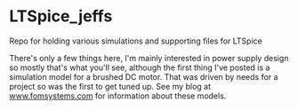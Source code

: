 # LTSpice_jeffs
Repo for holding various simulations and supporting files for LTSpice

There's only a few things here, I'm mainly interested in power supply design
so mostly that's what you'll see, although the first thing I've posted is a
simulation model for a brushed DC motor.  That was driven by needs for a
project so was the first to get tuned up.  See my blog at www.fomsystems.com
for information about these models.

